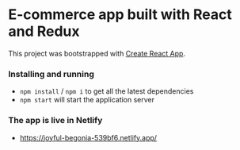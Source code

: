 # E-commerce app built with React and Redux

This project was bootstrapped with [Create React App](https://github.com/facebook/create-react-app).

### Installing and running

- `npm install` / `npm i` to get all the latest dependencies
- `npm start` will start the application server

### The app is live in Netlify

- https://joyful-begonia-539bf6.netlify.app/
